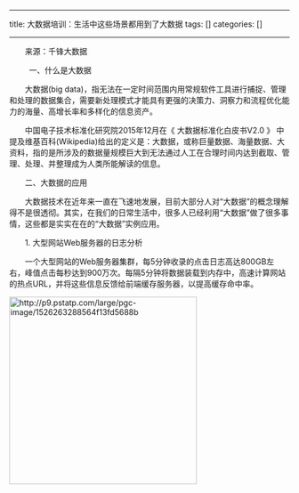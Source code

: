 
--- 
title:  大数据培训：生活中这些场景都用到了大数据 
tags: []
categories: [] 

---
　　来源：千锋大数据

         一、什么是大数据

　　大数据(big data)，指无法在一定时间范围内用常规软件工具进行捕捉、管理和处理的数据集合，需要新处理模式才能具有更强的决策力、洞察力和流程优化能力的海量、高增长率和多样化的信息资产。

　　中国电子技术标准化研究院2015年12月在《 大数据标准化白皮书V2.0 》 中提及维基百科(Wikipedia)给出的定义是：大数据，或称巨量数据、海量数据、大资料，指的是所涉及的数据量规模巨大到无法通过人工在合理时间内达到截取、管理、处理、并整理成为人类所能解读的信息。

　　二、大数据的应用

　　大数据技术在近年来一直在飞速地发展，目前大部分人对“大数据”的概念理解得不是很透彻。其实，在我们的日常生活中，很多人已经利用“大数据”做了很多事情，这些都是实实在在的“大数据”实例应用。

　　1. 大型网站Web服务器的日志分析

　　一个大型网站的Web服务器集群，每5分钟收录的点击日志高达800GB左右，峰值点击每秒达到900万次。每隔5分钟将数据装载到内存中，高速计算网站的热点URL，并将这些信息反馈给前端缓存服务器，以提高缓存命中率。

<img alt="http://p9.pstatp.com/large/pgc-image/1526263288564f13fd5688b" class="has" height="337" src>

